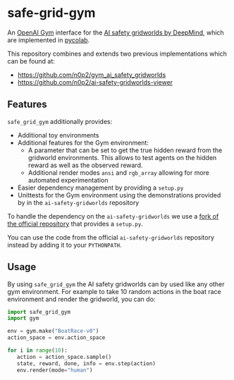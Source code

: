 # safe-grid-gym

An [OpenAI Gym](https://github.com/openai/gym) interface for the [AI safety gridworlds by DeepMind](https://github.com/deepmind/ai-safety-gridworlds), which are implemented in [pycolab](https://github.com/deepmind/pycolab).


This repository combines and extends two previous implementations which can be found at:
   - https://github.com/n0p2/gym_ai_safety_gridworlds
   - https://github.com/n0p2/ai-safety-gridworlds-viewer

## Features

`safe_grid_gym` additionally provides:
   - Additional toy environments
   - Additional features for the Gym environment:
      - A parameter that can be set to get the true hidden reward from the gridworld environments. This allows to test agents on the hidden reward as well as the observed reward.
      - Additional render modes `ansi` and `rgb_array` allowing for more automated experimentation
   - Easier dependency management by providing a `setup.py`
   - Unittests for the Gym environment using the demonstrations provided by in the `ai-safety-gridworlds` repository

To handle the dependency on the `ai-safety-gridworlds` we use a [fork of the official repository](https://github.com/jvmancuso/ai-safety-gridworlds) that provides a `setup.py`.

You can use the code from the official `ai-safety-gridworlds` repository instead by adding it to your `PYTHONPATH`.

## Usage

By using `safe_grid_gym` the AI safety gridworlds can by used like any other gym environment. For example to take 10 random actions in the boat race environment and render the gridworld, you can do:

```python
import safe_grid_gym
import gym

env = gym.make("BoatRace-v0")
action_space = env.action_space

for i in range(10):
   action = action_space.sample()
   state, reward, done, info = env.step(action)
   env.render(mode="human")
```
